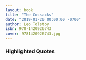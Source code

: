 ```yaml
---
layout: book
title: "The Cossacks"
date: "2019-01-20 00:00:00 -0700"
author: Leo Tolstoy
isbn: 978-1420926743
cover: 9781420926743.jpg
---
```


### Highlighted Quotes ###
﻿